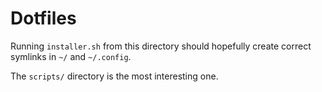 Dotfiles
========

Running `installer.sh` from this directory should hopefully create correct
symlinks in `~/` and `~/.config`.

The `scripts/` directory is the most interesting one.


